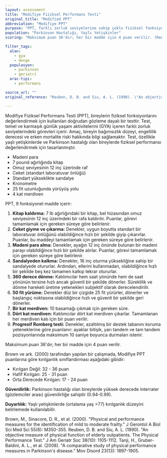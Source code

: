 ```yaml
---
layout: assessment
title: "Modifiye Fiziksel Performans Testi"
original_title: "Modified PPT"
abbreviation: "Modifiye PPT"
purpose: "PPT, farklı zorluk seviyelerine sahip çoklu fiziksel fonksiyon boyutlarını (temel ve karmaşık günlük yaşam aktiviteleri [GYA]) doğrudan gözleme dayalı olarak değerlendiren bir testtir."
population: "Parkinson Hastalığı, Yaşlı Yetişkinler"
scoring: "Maksimum puan 36'dır; her bir madde için 4 puan verilir. (Reuben ve Siu, 1990) ve Guralnik ve arkadaşları (Brown, 2000)."

filter_tags:
  alan:
    - gya
    - denge
  populasyon:
    - parkinson
    - geriatri
  arac-tipi:
    - performans

source_url: ""
original_reference: "Reuben, D. B. and Siu, A. L. (1990). \"An objective measure of physical function of elderly outpatients. The Physical Performance Test.\" J Am Geriatr Soc 38(10): 1105-1112."

---
```




Modifiye Fiziksel Performans Testi (PPT), bireylerin fiziksel fonksiyonlarını değerlendirmek için kullanılan doğrudan gözleme dayalı bir testtir. Test, temel ve karmaşık günlük yaşam aktivitelerini (GYA) içeren farklı zorluk seviyelerindeki görevleri içerir. Amaç, bireyin bağımsızlık düzeyi, engellilik derecesi ve erken mortalite riski hakkında bilgi sağlamaktır. Test, özellikle yaşlı yetişkinlerde ve Parkinson hastalığı olan bireylerde fiziksel performansı değerlendirmek için tasarlanmıştır.


*   Madeni para
*   7 pound ağırlığında kitap
*   Omuz seviyesinin 12 inç üzerinde raf
*   Ceket (standart laboratuvar önlüğü)
*   Standart yükseklikte sandalye
*   Kronometre
*   25 fit uzunluğunda yürüyüş yolu
*   4 kat merdiven


PPT, 9 fonksiyonel madde içerir:

1.  **Kitap kaldırma:** 7 lb ağırlığındaki bir kitap, bel hizasından omuz seviyesinin 12 inç üzerindeki bir rafa kaldırılır. Puanlar, görevi tamamlamak için gereken süreye göre belirlenir.
2.  **Ceket giyme ve çıkarma:** Denekler, uygun boyutta standart bir laboratuvar önlüğünü olabildiğince hızlı bir şekilde giyip çıkarırlar. Puanlar, bu maddeyi tamamlamak için gereken süreye göre belirlenir.
3.  **Madeni para alma:** Denekler, ayağın 12 inç önünde bulunan bir madeni parayı olabildiğince hızlı bir şekilde alırlar. Puanlar, görevi tamamlamak için gereken süreye göre belirlenir.
4.  **Sandalyeden kalkma:** Denekler, 16 inç oturma yüksekliğine sahip bir sandalyede otururlar. Ardından, ellerini kullanmadan, olabildiğince hızlı bir şekilde beş kez tamamen kalkıp tekrar otururlar.
5.  **360 derece dönme:** Katılımcılar hem saat yönünde hem de saat yönünün tersine hızlı ancak güvenli bir şekilde dönerler. Süreklilik ve dönme hareketi üretme yetenekleri subjektif olarak derecelendirilir.
6.  **50 fit yürüme:** Denekler düz bir çizgide 25 fit yürürler, dönerler ve başlangıç noktasına olabildiğince hızlı ve güvenli bir şekilde geri dönerler.
7.  **Bir kat merdiven:** 10 basamağı çıkmak için gereken süre.
8.  **Dört kat merdiven:** Katılımcılar dört kat merdiven çıkarlar. Tamamlanan her merdiven katı için bir puan verilir.
9.  **Progresif Romberg testi:** Denekler, azaltılmış bir destek tabanını koruma yeteneklerine göre puanlanır: ayaklar bitişik, yarı tandem ve tam tandem pozisyonlarında maksimum 10 saniye boyunca durmaları istenir.


Maksimum puan 36'dır; her bir madde için 4 puan verilir.


Brown ve ark. (2000) tarafından yapılan bir çalışmada, Modifiye PPT puanlarına göre kırılganlık sınıflandırması aşağıdaki gibidir:

*   Kırılgan Değil: 32 - 36 puan
*   Hafif Kırılgan: 25 - 31 puan
*   Orta Derecede Kırılgan: 17 - 24 puan


**Güvenilirlik:**
Parkinson hastalığı olan bireylerde yüksek derecede interrater (gözlemciler arası) güvenilirliğe sahiptir (0.94-0.99).

**Duyarlılık:**
Yaşlı yetişkinlerde (ortalama yaş >77) kırılganlık düzeyini belirlemede kullanılabilir.


Brown, M., Sinacore, D. R., et al. (2000). "Physical and performance measures for the identification of mild to moderate frailty." J Gerontol A Biol Sci Med Sci 55(6): M350-355.
Reuben, D. B. and Siu, A. L. (1990). "An objective measure of physical function of elderly outpatients. The Physical Performance Test." J Am Geriatr Soc 38(10): 1105-1112.
Tanji, H., Gruber-Baldini, A. L., et al. (2008). "A comparative study of physical performance measures in Parkinson's disease." Mov Disord 23(13): 1897-1905.
```
